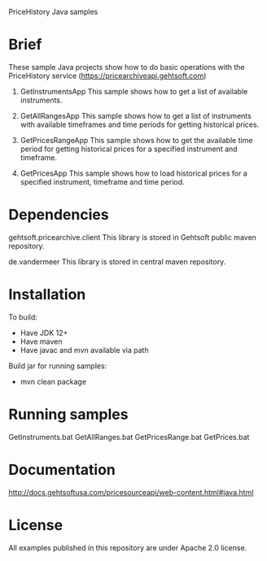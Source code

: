 PriceHistory Java samples

Brief
==================================================================================
These sample Java projects show how to do basic operations with the PriceHistory 
service (https://pricearchiveapi.gehtsoft.com)

1. GetInstrumentsApp
   This sample shows how to get a list of available instruments. 

2. GetAllRangesApp
   This sample shows how to get a list of instruments with available timeframes 
   and time periods for getting historical prices.

3. GetPricesRangeApp
   This sample shows how to get the available time period for getting historical 
   prices for a specified instrument and timeframe.

4. GetPricesApp
   This sample shows how to load historical prices for a specified instrument, 
   timeframe and time period.

Dependencies
==================================================================================
gehtsoft.pricearchive.client
This library is stored in Gehtsoft public maven repository.

de.vandermeer
This library is stored in central maven repository.

Installation
==================================================================================
To build:
 - Have JDK 12+
 - Have maven
 - Have javac and mvn available via path

Build jar for running samples:
 - mvn clean package

Running samples
==================================================================================
GetInstruments.bat
GetAllRanges.bat
GetPricesRange.bat
GetPrices.bat

Documentation 
==================================================================================
http://docs.gehtsoftusa.com/pricesourceapi/web-content.html#java.html

License
==================================================================================
All examples published in this repository are under Apache 2.0 license. 
